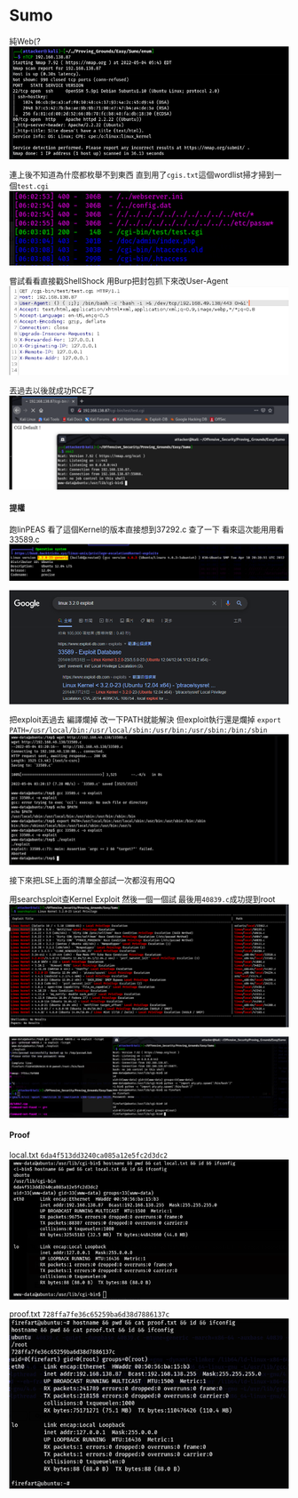 # Sumo

純Web(?
![](images/e9wPakj.png)

連上後不知道為什麼都枚舉不到東西 直到用了`cgis.txt`這個wordlist掃才掃到一個`test.cgi`
![](images/bz0ZGee.png)

嘗試看看直接戳ShellShock 用Burp把封包抓下來改User-Agent
![](images/DPMXY3r.png)

丟過去以後就成功RCE了
![](images/LTYIUVp.png)

#### 提權

跑linPEAS 看了這個Kernel的版本直接想到37292.c 查了一下 看來這次能用用看33589.c
![](images/iBaxxVV.png)

![](images/FJZWrLT.png)

把exploit丟過去 編譯爛掉 改一下PATH就能解決 但exploit執行還是爛掉
`export PATH=/usr/local/bin:/usr/local/sbin:/usr/bin:/usr/sbin:/bin:/sbin`
![](images/cTwTeLh.png)

接下來把LSE上面的清單全部試一次都沒有用QQ

用searchsploit查Kernel Exploit 然後一個一個試 最後用`40839.c`成功提到root
![](images/leCetMi.png)

![](images/7fqaBMd.png)

#### Proof

local.txt
`6da4f513dd3240ca085a12e5fc2d3dc2`
![](images/J2x4Vzh.png)

proof.txt
`728ffa7fe36c65259ba6d38d7886137c`
![](images/jH9t15e.png)